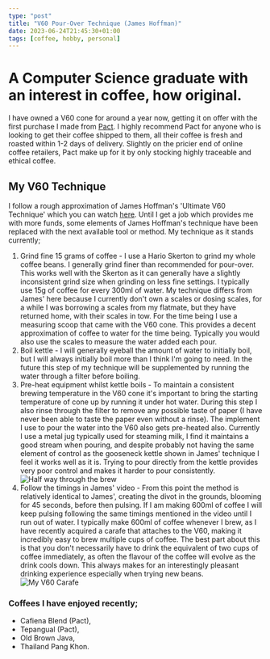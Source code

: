 ```yaml
---
type: "post"
title: "V60 Pour-Over Technique (James Hoffman)"
date: 2023-06-24T21:45:30+01:00
tags: [coffee, hobby, personal]
---
```

# A Computer Science graduate with an interest in coffee, how original.

I have owned a V60 cone for around a year now, getting it on offer with the first purchase I made from [Pact](https://www.pactcoffee.com). I highly recommend Pact for anyone who is looking to get their coffee shipped to them, all their coffee is fresh and roasted within 1-2 days of delivery. Slightly on the pricier end of online coffee retailers, Pact make up for it by only stocking highly traceable and ethical coffee. 

## My V60 Technique

I follow a rough approximation of James Hoffman's 'Ultimate V60 Technique' which you can watch [here](https://www.youtube.com/watch?v=AI4ynXzkSQo). Until I get a job which provides me with more funds, some elements of James Hoffman's technique have been replaced with the next available tool or method. My technique as it stands currently;

1. Grind fine 15 grams of coffee - I use a Hario Skerton to grind my whole coffee beans. I generally grind finer than recommended for pour-over. This works well with the Skerton as it can generally have a slightly inconsistent grind size when grinding on less fine settings. I typically use 15g of coffee for every 300ml of water. My technique differs from James' here because I currently don't own a scales or dosing scales, for a while I was borrowing a scales from my flatmate, but they have returned home, with their scales in tow. For the time being I use a measuring scoop that came with the V60 cone. This provides a decent approximation of coffee to water for the time being. Typically you would also use the scales to measure the water added each pour.
2. Boil kettle - I will generally eyeball the amount of water to initially boil, but I will always initially boil more than I think I'm going to need. In the future this step of my technique will be supplemented by running the water through a filter before boiling.
3. Pre-heat equipment whilst kettle boils - To maintain a consistent brewing temperature in the V60 cone it's important to bring the starting temperature of cone up by running it under hot water. During this step I also rinse through the filter to remove any possible taste of paper (I have never been able to taste the paper even without a rinse). The implement I use to pour the water into the V60 also gets pre-heated also. Currently I use a metal jug typically used for steaming milk, I find it maintains a good stream when pouring, and despite probably not having the same element of control as the gooseneck kettle shown in James' technique I feel it works well as it is. Trying to pour directly from the kettle provides very poor control and makes it harder to pour consistently. ![Half way through the brew](/v60.png)
4. Follow the timings in James' video - From this point the method is relatively identical to James', creating the divot in the grounds, blooming for 45 seconds, before then pulsing. If I am making 600ml of coffee I will keep pulsing following the same timings mentioned in the video until I run out of water. I typically make 600ml of coffee whenever I brew, as I have recently acquired a carafe that attaches to the V60, making it incredibly easy to brew multiple cups of coffee. The best part about this is that you don't necessarily have to drink the equivalent of two cups of coffee immediately, as often the flavour of the coffee will evolve as the drink cools down. This always makes for an interestingly pleasant drinking experience especially when trying new beans. ![My V60 Carafe](/carafe.png)

### Coffees I have enjoyed recently;
- Cafiena Blend (Pact),
- Tepangual (Pact),
- Old Brown Java,
- Thailand Pang Khon.


